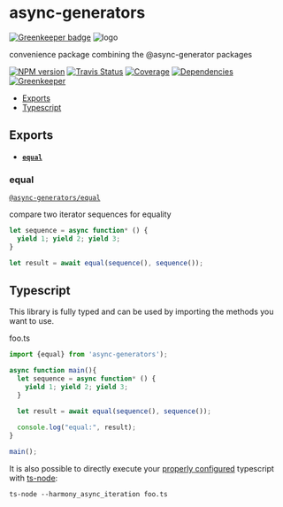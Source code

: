 # async-generators

[![Greenkeeper badge](https://badges.greenkeeper.io/async-generators/async-generators.svg)](https://greenkeeper.io/)
![logo](https://avatars1.githubusercontent.com/u/31987273?v=4&s=100)

convenience package combining the @async-generator packages

[![NPM version][npm-image]][npm-url]
[![Travis Status][travis-image]][travis-url]
[![Coverage][codecov-image]][codecov-url]
[![Dependencies][dep-image]][dep-url]
[![Greenkeeper][green-image]][green-url]


>
  * <a href="#exports">Exports</a>
  * <a href="#ts">Typescript</a>


<a name="exports"></a>
## Exports 

* <a href="#equal"><code><b>equal</b></code></a>

<a name="equal"></a>
### equal

[`@async-generators/equal`](https://github.com/async-generators/equal)

compare two iterator sequences for equality

```ts
let sequence = async function* () {
  yield 1; yield 2; yield 3;
}

let result = await equal(sequence(), sequence());
```

<a name="ts"></a>
## Typescript 

This library is fully typed and can be used by importing the methods you want to use. 

foo.ts
```ts
import {equal} from 'async-generators');

async function main(){
  let sequence = async function* () {
    yield 1; yield 2; yield 3;
  }

  let result = await equal(sequence(), sequence());
  
  console.log("equal:", result);
}

main();
```

It is also possible to directly execute your [properly configured](https://stackoverflow.com/a/43694282/1657476) typescript with [ts-node](https://www.npmjs.com/package/ts-node):

```
ts-node --harmony_async_iteration foo.ts
```

[npm-url]: https://npmjs.org/package/async-generators
[npm-image]: https://img.shields.io/npm/v/async-generators.svg
[npm-downloads]: https://img.shields.io/npm/dm/async-generators.svg
[travis-url]: https://travis-ci.org/async-generators/async-generators
[travis-image]: https://img.shields.io/travis/async-generators/async-generators/master.svg
[codecov-url]: https://codecov.io/gh/async-generators/async-generators
[codecov-image]: https://codecov.io/gh/async-generators/async-generators/branch/master/graph/badge.svg

[dep-url]: https://david-dm.org/async-generators/async-generators
[dep-image]: https://david-dm.org/async-generators/async-generators.svg
[green-url]: https://greenkeeper.io/
[green-image]: https://badges.greenkeeper.io/async-generators/async-generators.svg




